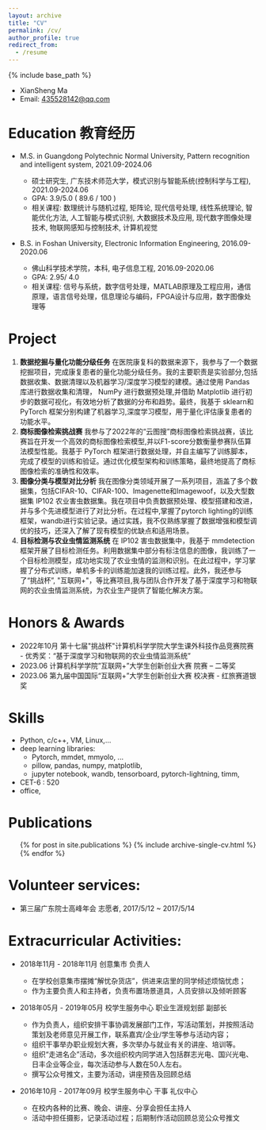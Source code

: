 ```yaml
---
layout: archive
title: "CV"
permalink: /cv/
author_profile: true
redirect_from:
  - /resume
---
```


{% include base_path %}

* XianSheng Ma
* Email: 435528142@qq.com

Education 教育经历
======
* M.S. in Guangdong Polytechnic Normal University, Pattern recognition and intelligent system, 2021.09-2024.06 

  * 硕士研究生, 广东技术师范大学，模式识别与智能系统(控制科学与工程), 2021.09-2024.06
  * GPA: 3.9/5.0 ( 89.6 / 100 )
  * 相关课程: 数理统计与随机过程, 矩阵论, 现代信号处理, 线性系统理论, 智能优化方法, 人工智能与模式识别, 大数据技术及应用, 现代数字图像处理技术, 物联网感知与控制技术, 计算机视觉

* B.S. in Foshan University, Electronic Information Engineering, 2016.09-2020.06
  * 佛山科学技术学院，本科, 电子信息工程, 2016.09-2020.06
  * GPA: 2.95/ 4.0
  * 相关课程: 信号与系统，数字信号处理，MATLAB原理及工程应用，通信原理，语言信号处理，信息理论与编码，FPGA设计与应用，数字图像处理等

Project
===
1. **数据挖掘与量化功能分级任务**  在医院康复科的数据来源下，我参与了一个数据挖掘项目，完成康复患者的量化功能分级任务。我的主要职责是实验部分,包括数据收集、数据清理以及机器学习/深度学习模型的建模。通过使用 Pandas 库进行数据收集和清理， NumPy 进行数据预处理,并借助 Matplotlib 进行初步的数据可视化，有效地分析了数据的分布和趋势。最终，我基于 sklearn和PyTorch 框架分别构建了机器学习,深度学习模型，用于量化评估康复患者的功能水平。
2. **商标图像检索挑战赛**  我参与了2022年的“云图搜”商标图像检索挑战赛，该比赛旨在开发一个高效的商标图像检索模型,并以F1-score分数衡量参赛队伍算法模型性能。我基于 PyTorch 框架进行数据处理，并自主编写了训练脚本，完成了模型的训练和验证。通过优化模型架构和训练策略，最终地提高了商标图像检索的准确性和效率。
3. **图像分类与模型对比分析**  我在图像分类领域开展了一系列项目，涵盖了多个数据集，包括CIFAR-10、CIFAR-100、Imagenette和Imagewoof，以及大型数据集 IP102 农业害虫数据集。我在项目中负责数据预处理、模型搭建和改进，并与多个先进模型进行了对比分析。在过程中,掌握了pytorch lighting的训练框架，wandb进行实验记录。通过实践，我不仅熟练掌握了数据增强和模型调优的技巧，还深入了解了现有模型的优缺点和适用场景。
4. **目标检测与农业虫情监测系统** 在 IP102 害虫数据集中，我基于 mmdetection 框架开展了目标检测任务。利用数据集中部分有标注信息的图像，我训练了一个目标检测模型，成功地实现了农业虫情的监测和识别。在此过程中，学习掌握了分布式训练，单机多卡的训练能加速我的训练过程。此外，我还参与了“挑战杯”, "互联网+"，等比赛项目,我与团队合作开发了基于深度学习和物联网的农业虫情监测系统，为农业生产提供了智能化解决方案。


Honors & Awards
======
* 2022年10月 第十七届"挑战杯"计算机科学学院大学生课外科技作品竞赛院赛 - 优秀奖：“基于深度学习和物联网的农业虫情监测系统”
* 2023.06 计算机科学学院”互联网+”大学生创新创业大赛 院赛 – 二等奖
* 2023.06 第九届中国国际“互联网+”大学生创新创业大赛 校决赛 - 红旅赛道银奖

Skills
======
* Python, c/c++, VM, Linux,...
* deep learning libraries: 
  * Pytorch, mmdet, mmyolo, ...
  * pillow, pandas, numpy, matplotlib, 
  * jupyter notebook, wandb, tensorboard, pytorch-lightning, timm, 
* CET-6 : 520
* office, 

Publications
======

  <ul>{% for post in site.publications %}
    {% include archive-single-cv.html %}
  {% endfor %}</ul>

Volunteer services:
======
* 第三届广东院士高峰年会 志愿者, 2017/5/12 ~ 2017/5/14

Extracurricular Activities:
======
* 2018年11月 - 2018年11月 创意集市 负责人
    * 在学校创意集市摆摊“解忧杂货店”，供进来店里的同学倾述烦恼忧虑；
    * 作为主要负责人和主持者，负责布置场景道具，人员安排以及倾听顾客

* 2018年05月 - 2019年05月 校学生服务中心 职业生涯规划部 副部长
    * 作为负责人，组织安排干事协调发展部门工作，写活动策划，并按照活动策划及老师意见开展工作，联系嘉宾/企业/学生等参与活动内容；
    * 组织干事举办职业规划大赛，多次举办与就业有关的讲座、培训等。
    * 组织“走进名企”活动，多次组织校内同学进入包括群志光电、国兴光电、日丰企业等企业，每次活动参与人数在50人左右。
    * 撰写公众号推文，主要为活动，讲座预告及回顾总结

* 2016年10月 - 2017年09月 校学生服务中心 干事 礼仪中心
  * 在校内各种的比赛、晚会、讲座、分享会担任主持人    
  * 活动中担任摄影，记录活动过程；后期制作活动回顾总览公众号推文


<!--

Talks
======

  <ul>{% for post in site.talks %}
    {% include archive-single-talk-cv.html %}
  {% endfor %}</ul>
# Teaching

  <ul>{% for post in site.teaching %}
    {% include archive-single-cv.html %}
  {% endfor %}</ul>


Service and leadership
======
* Currently signed in to 43 different slack teams

Work experience
======



-->